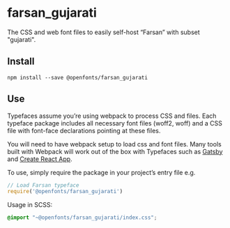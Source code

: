 
# farsan_gujarati

The CSS and web font files to easily self-host “Farsan” with subset "gujarati".

## Install

`npm install --save @openfonts/farsan_gujarati`

## Use

Typefaces assume you’re using webpack to process CSS and files. Each typeface
package includes all necessary font files (woff2, woff) and a CSS file with
font-face declarations pointing at these files.

You will need to have webpack setup to load css and font files. Many tools built
with Webpack will work out of the box with Typefaces such as [Gatsby](https://github.com/gatsbyjs/gatsby)
and [Create React App](https://github.com/facebookincubator/create-react-app).

To use, simply require the package in your project’s entry file e.g.

```javascript
// Load Farsan typeface
require('@openfonts/farsan_gujarati')
```

Usage in SCSS:
```scss
@import "~@openfonts/farsan_gujarati/index.css";
```
